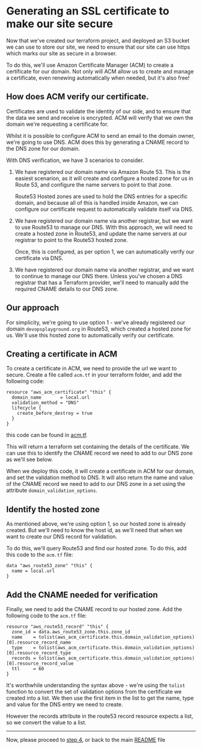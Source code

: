 # Generating an SSL certificate to make our site secure

Now that we've created our terraform project, and deployed an S3 bucket we can use to store our site, 
we need to ensure that our site can use https which marks our site as secure in a browser.

To do this, we'll use Amazon Certificate Manager (ACM) to create a certificate for our domain. Not
only will ACM allow us to create and manage a certificate, even renewing automatically when needed, 
but it's also free!

## How does ACM verify our certificate.
Certificates are used to validate the identity of our side, and to ensure that the data we send and
receive is encrypted. ACM will verify that we own the domain we're requesting a certificate for.

Whilst it is possible to configure ACM to send an email to the domain owner, we're going to use DNS. ACM
does this by generating a CNAME record to the DNS zone for our domain.

With DNS verification, we have 3 scenarios to consider.

1. We have registered our domain name via Amazon Route 53. This is the easiest scenarion, as it will
create and configure a hosted zone for us in Route 53, and configure the name servers to point to that zone.

    Route53 Hosted zones are used to hold the DNS entries for a specific domain, and because all of this is
    handled inside Amazon, we can configure our certificate request to automatically validate itself via DNS.

2. We have registered our domain name via another registrar, but we want to use Route53 to manage our DNS. With
this approach, we will need to create a hosted zone in Route53, and update the name servers at our registrar to
point to the Route53 hosted zone. 

    Once, this is configured, as per option 1, we can automatically verify our certificate via DNS.
3. We have registered our domain name via another registrar, and we want to continue to manage our DNS there.
Unless you've chosen a DNS registrar that has a Terraform provider, we'll need to manually add the required
CNAME details to our DNS zone.

## Our approach
For simplicity, we're going to use option 1 - we've already registered our domain `devopsplayground.org` in Route53,
which created a hosted zone for us. We'll use this hosted zone to automatically verify our certificate.

## Creating a certificate in ACM
To create a certificate in ACM, we need to provide the url we want to secure. Create a file called `acm.tf` 
in your terraform folder, and add the following code:
```hcl
resource "aws_acm_certificate" "this" {
  domain_name       = local.url
  validation_method = "DNS"
  lifecycle {
    create_before_destroy = true
  }
}
```
this code can be found in [acm.tf](./acm.tf).

This will return a terraform set containing the details of the certificate. We can use this to identify the 
CNAME record we need to add to our DNS zone as we'll see below.

When we deploy this code, it will create a certificate in ACM for our domain, and set the validation method to DNS. 
It will also return the name and value of the CNAME record we need to add to our DNS zone in a set using the attribute `domain_validation_options`.

## Identify the hosted zone
As mentioned above, we're using option 1, so our hosted zone is already created. But we'll need to know the host id, as
we'll need that when we want to create our DNS record for validation.

To do this, we'll query Route53 and find our hosted zone. To do this, add this code to the `acm.tf` file:
```hcl
data "aws_route53_zone" "this" {
  name = local.url
}
```

## Add the CNAME needed for verification
Finally, we need to add the CNAME record to our hosted zone. Add the following code to the `acm.tf` file:
```hcl
resource "aws_route53_record" "this" {
  zone_id = data.aws_route53_zone.this.zone_id
  name    = tolist(aws_acm_certificate.this.domain_validation_options)[0].resource_record_name
  type    = tolist(aws_acm_certificate.this.domain_validation_options)[0].resource_record_type
  records = tolist(aws_acm_certificate.this.domain_validation_options)[0].resource_record_value
  ttl     = 60
}
```
It's worthwhile understanding the syntax above - we're using the `tolist` function to convert the set of validation
options from the certificate we created into a list. We then use the first item in the list to get the name, type and value
for the DNS entry we need to create.

However the records attribute in the route53 record resource expects a list, so we convert the value to a list.

---
Now, please proceed to [step 4](../step_4/README.md), or
back to the main [README](../../README.md) file